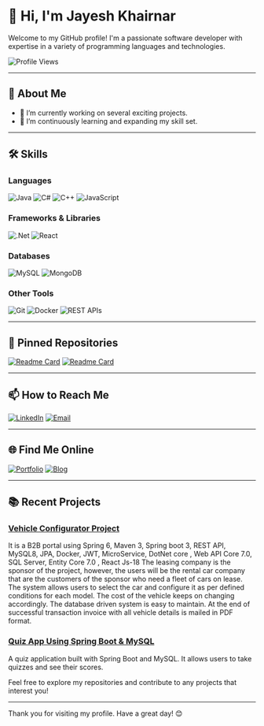 # 👋 Hi, I'm Jayesh Khairnar

Welcome to my GitHub profile! I'm a passionate software developer with expertise in a variety of programming languages and technologies.

![Profile Views](https://komarev.com/ghpvc/?username=JayeshKhairnar1&color=brightgreen)

---

## 💼 About Me

- 🔭 I’m currently working on several exciting projects.
- 🌱 I’m continuously learning and expanding my skill set.


---

## 🛠️ Skills

### Languages
![Java](https://img.shields.io/badge/Java-ED8B00?style=for-the-badge&logo=java&logoColor=white)
![C#](https://img.shields.io/badge/C%23-239120?style=for-the-badge&logo=c-sharp&logoColor=white)
![C++](https://img.shields.io/badge/C%2B%2B-00599C?style=for-the-badge&logo=c%2B%2B&logoColor=white)
![JavaScript](https://img.shields.io/badge/JavaScript-323330?style=for-the-badge&logo=javascript&logoColor=F7DF1E)

### Frameworks & Libraries
![.Net](https://img.shields.io/badge/.NET-512BD4?style=for-the-badge&logo=dotnet&logoColor=white)
![React](https://img.shields.io/badge/React-20232A?style=for-the-badge&logo=react&logoColor=61DAFB)

### Databases
![MySQL](https://img.shields.io/badge/MySQL-00000F?style=for-the-badge&logo=mysql&logoColor=white)
![MongoDB](https://img.shields.io/badge/MongoDB-4EA94B?style=for-the-badge&logo=mongodb&logoColor=white)

### Other Tools
![Git](https://img.shields.io/badge/Git-F05032?style=for-the-badge&logo=git&logoColor=white)
![Docker](https://img.shields.io/badge/Docker-2496ED?style=for-the-badge&logo=docker&logoColor=white)
![REST APIs](https://img.shields.io/badge/REST-02569B?style=for-the-badge&logo=rest&logoColor=white)

---



## 📌 Pinned Repositories
[![Readme Card](https://github-readme-stats.vercel.app/api/pin/?username=JayeshKhairnar1&repo=Vehicle-Configurator-Project&theme=radical)](https://github.com/JayeshKhairnar1/Vehicle-Configurator-Project)
[![Readme Card](https://github-readme-stats.vercel.app/api/pin/?username=JayeshKhairnar1&repo=Quiz-App-Using-Spring-Boot-MYSQL&theme=radical)](https://github.com/JayeshKhairnar1/Quiz-App-Using-Spring-Boot-MYSQL)



---

## 📫 How to Reach Me

[![LinkedIn](https://img.shields.io/badge/LinkedIn-0077B5?style=for-the-badge&logo=linkedin&logoColor=white)]([https://www.linkedin.com/in/your-linkedin](https://www.linkedin.com/in/jayesh-khairnar-08509a274/))
[![Email](https://img.shields.io/badge/Email-D14836?style=for-the-badge&logo=gmail&logoColor=white)](mailto:jayeshkhairnar6@gmail.com)

---

## 🌐 Find Me Online

[![Portfolio](https://img.shields.io/badge/Portfolio-000000?style=for-the-badge&logo=About.me&logoColor=white)](https://your-portfolio-link)
[![Blog](https://img.shields.io/badge/Blog-FF5722?style=for-the-badge&logo=blogger&logoColor=white)](https://your-blog-link)

---

## 📚 Recent Projects

### [Vehicle Configurator Project](https://github.com/JayeshKhairnar1/Vehicle-Configurator-Project.git)
It is a B2B portal using Spring 6, Maven 3, Spring boot 3, REST API, MySQL8, JPA, Docker, JWT, MicroService,  DotNet core , Web API Core 7.0, SQL Server, Entity Core 7.0 , React Js-18
The leasing company is the sponsor of the project, however, the users will be the rental car company that are the customers of the sponsor who need a fleet of cars on lease. The system allows users to select the car and configure it as per defined conditions for each model. The cost of the vehicle keeps on changing accordingly. The database driven system is easy to maintain. At the end of successful transaction invoice with all vehicle details is mailed in PDF format.

### [Quiz App Using Spring Boot & MySQL](https://github.com/JayeshKhairnar1/Quiz-App-Using-Spring-Boot-MYSQL.git)
A quiz application built with Spring Boot and MySQL. It allows users to take quizzes and see their scores.



Feel free to explore my repositories and contribute to any projects that interest you!

---

Thank you for visiting my profile. Have a great day! 😊
